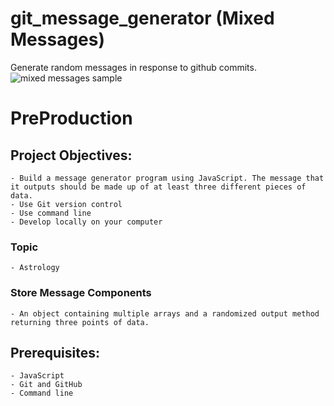 # git_message_generator (Mixed Messages)
Generate random messages in response to github commits.
![mixed messages sample](https://user-images.githubusercontent.com/69997475/126225788-3acdc098-1874-4be7-affd-33e5d26bef85.PNG)

# PreProduction
## Project Objectives:
    - Build a message generator program using JavaScript. The message that it outputs should be made up of at least three different pieces of data.
    - Use Git version control
    - Use command line
    - Develop locally on your computer
### Topic
    - Astrology
### Store Message Components
    - An object containing multiple arrays and a randomized output method returning three points of data.
## Prerequisites:
    - JavaScript
    - Git and GitHub
    - Command line


